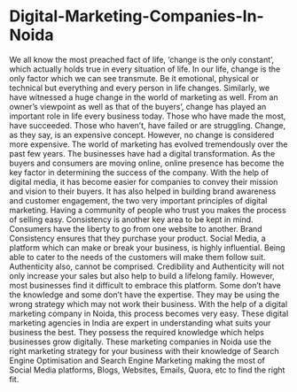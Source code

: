 # Digital-Marketing-Companies-In-Noida
We all know the most preached fact of life, ‘change is the only constant’, which actually holds true in every situation of life. In our life, change is the only factor which we can see transmute. Be it emotional, physical or technical but everything and every person in life changes. Similarly, we have witnessed a huge change in the world of marketing as well. From an owner’s viewpoint as well as that of the buyers’, change has played an important role in life every business today. Those who have made the most, have succeeded. Those who haven’t, have failed or are struggling. Change, as they say, is an expensive concept. However, no change is considered more expensive.        The world of marketing has evolved tremendously over the past few years. The businesses have had a digital transformation. As the buyers and consumers are moving online, online presence has become the key factor in determining the success of the company. With the help of digital media, it has become easier for companies to convey their mission and vision to their buyers. It has also helped in building brand awareness and customer engagement,  the two very important principles of digital marketing. Having a community of people who trust you makes the process of selling easy.   Consistency is another key area to be kept in mind. Consumers have the liberty to go from one website to another. Brand Consistency ensures that they purchase your product. Social Media, a platform which can make or break your business, is highly influential. Being able to cater to the needs of the customers will make them follow suit. Authenticity also, cannot be comprised. Credibility and Authenticity will not only increase your sales but also help to build a lifelong family.   However, most businesses find it difficult to embrace this platform. Some don’t have the knowledge and some don’t have the expertise. They may be using the wrong strategy which may not work their business. With the help of a digital marketing company in Noida, this process becomes very easy. These digital marketing agencies in India are expert in understanding what suits your business the best. They possess the required knowledge which helps businesses grow digitally. These marketing companies in Noida use the right marketing strategy for your business with their knowledge of Search Engine Optimisation and Search Engine Marketing making the most of Social Media platforms, Blogs, Websites, Emails, Quora, etc to find the right fit. 

